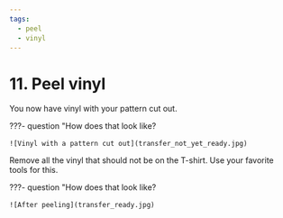 ```yaml
---
tags:
  - peel
  - vinyl
---
```


# 11. Peel vinyl

You now have vinyl with your pattern cut out.

???- question "How does that look like?

    ![Vinyl with a pattern cut out](transfer_not_yet_ready.jpg)

Remove all the vinyl that should not be on the T-shirt.
Use your favorite tools for this.

???- question "How does that look like?

    ![After peeling](transfer_ready.jpg)
